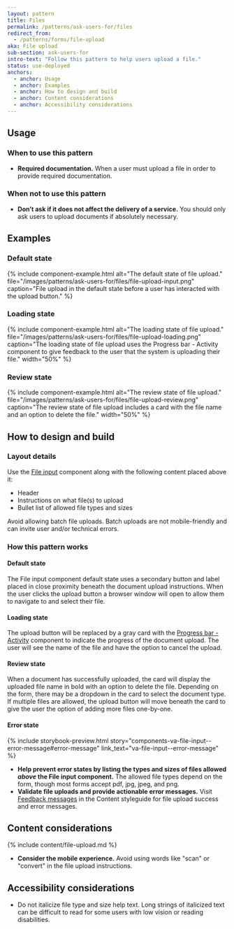 ```yaml
---
layout: pattern
title: Files
permalink: /patterns/ask-users-for/files
redirect_from:
  - /patterns/forms/file-upload
aka: File upload
sub-section: ask-users-for
intro-text: "Follow this pattern to help users upload a file."
status: use-deployed
anchors:
  - anchor: Usage
  - anchor: Examples
  - anchor: How to design and build
  - anchor: Content considerations
  - anchor: Accessibility considerations
---
```


## Usage

### When to use this pattern

* **Required documentation.** When a user must upload a file in order to provide required documentation.

### When not to use this pattern

* **Don’t ask if it does not affect the delivery of a service.** You should only ask users to upload documents if absolutely necessary.

## Examples

### Default state

{% include component-example.html alt="The default state of file upload." file="/images/patterns/ask-users-for/files/file-upload-input.png" caption="File upload in the default state before a user has interacted with the upload button." %}

### Loading state

{% include component-example.html alt="The loading state of file upload." file="/images/patterns/ask-users-for/files/file-upload-loading.png" caption="The loading state of file upload uses the Progress bar - Activity component to give feedback to the user that the system is uploading their file." width="50%" %}

### Review state

{% include component-example.html alt="The review state of file upload." file="/images/patterns/ask-users-for/files/file-upload-review.png" caption="The review state of file upload includes a card with the file name and an option to delete the file." width="50%" %}

## How to design and build

### Layout details

Use the [File input](https://design.va.gov/components/form/file-input) component along with the following content placed above it:

- Header 
- Instructions on what file(s) to upload
- Bullet list of allowed file types and sizes

Avoid allowing batch file uploads. Batch uploads are not mobile-friendly and can invite user and/or technical errors.

### How this pattern works

#### Default state

The File input component default state uses a secondary button and label placed in close proximity beneath the document upload instructions. When the user clicks the upload button a browser window will open to allow them to navigate to and select their file.

#### Loading state

The upload button will be replaced by a gray card with the [Progress bar - Activity](https://design.va.gov/components/progress-bar/) component to indicate the progress of the document upload. The user will see the name of the file and have the option to cancel the upload.

#### Review state

When a document has successfully uploaded, the card will display the uploaded file name in bold with an option to delete the file. Depending on the form, there may be a dropdown in the card to select the document type. If multiple files are allowed, the upload button will move beneath the card to give the user the option of adding more files one-by-one.

#### Error state

{% include storybook-preview.html story="components-va-file-input--error-message#error-message" link_text="va-file-input--error-message" %}

- **Help prevent error states by listing the types and sizes of files allowed _above_ the File input component.** The allowed file types depend on the form, though most forms accept pdf, jpg, jpeg, and png. 
- **Validate file uploads and provide actionable error messages.** Visit <a class="vads-c-action-link--blue" href="{{ site.baseurl }}/content-style-guide/error-messages/feedback">Feedback messages</a> in the Content styleguide for file upload success and error messages.

## Content considerations

{% include content/file-upload.md %}
* **Consider the mobile experience.** Avoid using words like "scan" or "convert" in the file upload instructions.

## Accessibility considerations

- Do not italicize file type and size help text. Long strings of italicized text can be difficult to read for some users with low vision or reading disabilities.
